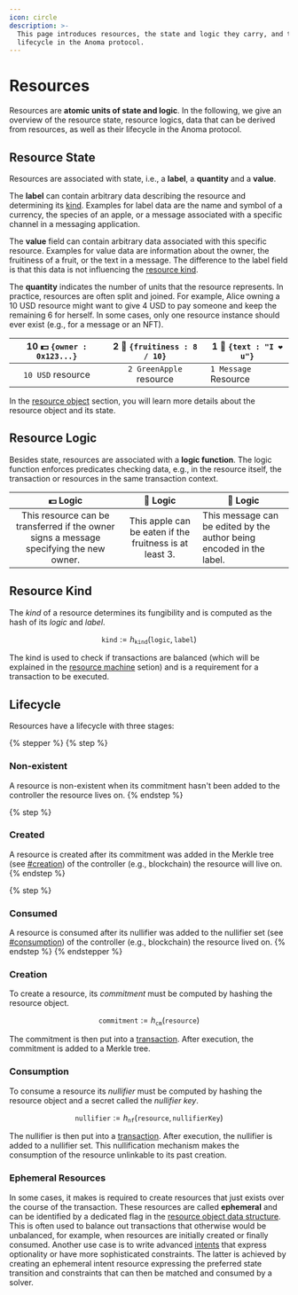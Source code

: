 ```yaml
---
icon: circle
description: >-
  This page introduces resources, the state and logic they carry, and their
  lifecycle in the Anoma protocol.
---
```


# Resources

Resources are **atomic units of state and logic**. In the following, we give an overview of the resource state,  resource logics, data that can be derived from resources, as well as their lifecycle in the Anoma protocol.

## Resource State

Resources are associated with state, i.e., a **label**, a **quantity** and a **value**.

The **label** can contain arbitrary data describing the resource and determining its [kind](./#resource-kind). Examples for label data are the name and symbol of a currency, the species of an apple, or a message associated with a specific channel in a messaging application.

The **value** field can contain arbitrary data associated with this specific resource.  Examples for value data are information about the owner, the fruitiness of a fruit, or the text in a message. The difference to the label field is that this data is not influencing the [resource kind](./#resource-kind).

The **quantity** indicates the number of units that the resource represents. In practice, resources are often split and joined. For example, Alice owning a 10 USD resource might want to give 4 USD to pay someone and keep the remaining 6 for herself. In some cases, only one resource instance should ever exist (e.g., for a message or an NFT).

| 10 💵 `{owner : 0x123...}` | 2 🍏 `{fruitiness : 8 / 10}` | 1 💌 `{text : "I ❤️ u"}` |
| :------------------------: | :--------------------------: | ------------------------ |
|      `10 USD` resource     |    `2 GreenApple` resource   | `1 Message` Resource     |

In the [resource object](resource-object.md) section, you will learn more details about the resource object and its state.

## Resource Logic

Besides state, resources are associated with a **logic function**. The logic function enforces predicates checking data, e.g., in the resource itself, the transaction or resources in the same transaction context.

|                                         💵 Logic                                        |                         🍏 Logic                         |  💌  Logic                                                           |
| :-------------------------------------------------------------------------------------: | :------------------------------------------------------: | -------------------------------------------------------------------- |
| This resource can be transferred if the owner signs a message specifying the new owner. | This apple can be eaten if the fruitness is at least 3.  | This message can be edited by the author being encoded in the label. |

## Resource Kind

The _kind_ of a resource determines its fungibility and is computed as the hash of its _logic_ and _label_.

$$
\texttt{kind} := h_\texttt{kind}(\texttt{logic},\,\texttt{label})
$$

The kind is used to check if transactions are balanced (which will be explained in the [resource machine](../page/) setion) and is a requirement for a transaction to be executed.

## Lifecycle

Resources have a lifecycle with three stages:

{% stepper %}
{% step %}
### Non-existent

A resource is non-existent when its commitment hasn't been added to the controller the resource lives on.
{% endstep %}

{% step %}
### Created

A resource is created after its commitment was added in the Merkle tree (see [#creation](./#creation "mention")) of the controller (e.g., blockchain) the resource will live on.
{% endstep %}

{% step %}
### Consumed

A resource is consumed after its nullifier was added to the nullifier set (see [#consumption](./#consumption "mention")) of the controller (e.g., blockchain) the resource lived on.
{% endstep %}
{% endstepper %}

### Creation

To create a resource, its _commitment_ must be computed by hashing the resource object.&#x20;

$$
\texttt{commitment} := h_\texttt{cm}(\texttt{resource})
$$

The commitment is then put into a [transaction](../transactions/). After execution, the commitment is added to a Merkle tree.

### **Consumption**

To consume a resource its _nullifier_ must be computed by hashing the resource object and a secret called the _nullifier key_.

$$
\texttt{nullifier} := h_\texttt{nf}(\texttt{resource},\,\texttt{nullifierKey})
$$

The nullifier is then put into a [transaction](../transactions/).  After execution, the nullifier is added to a nullifier set. This nullification mechanism makes the consumption of the resource unlinkable to its past creation.

### **Ephemeral Resources**

In some cases, it makes is required to create resources that just exists over the course of the transaction. These resources are called **ephemeral** and can be identified by a dedicated flag in the [resource object data structure](resource-object.md). This is often used to balance out transactions that otherwise would be unbalanced, for example, when resources are initially created or finally consumed. Another use case is to write advanced [intents](../transactions/intents.md) that express optionality or have more sophisticated constraints. The latter is achieved by creating an ephemeral intent resource expressing the preferred state transition and constraints that can then be matched and consumed by a solver.

